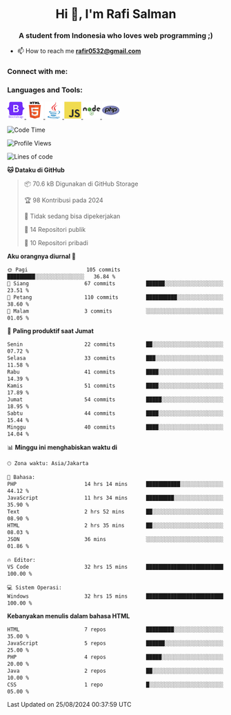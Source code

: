 <h1 align="center">Hi 👋, I'm Rafi Salman</h1>
<h3 align="center">A student from Indonesia who loves web programming ;)</h3>

- 📫 How to reach me **rafir0532@gmail.com**

<h3 align="left">Connect with me:</h3>
<p align="left">
</p>

<h3 align="left">Languages and Tools:</h3>
<p align="left"> <a href="https://getbootstrap.com" target="_blank" rel="noreferrer"> <img src="https://raw.githubusercontent.com/devicons/devicon/master/icons/bootstrap/bootstrap-plain-wordmark.svg" alt="bootstrap" width="40" height="40"/> </a> <a href="https://www.w3.org/html/" target="_blank" rel="noreferrer"> <img src="https://raw.githubusercontent.com/devicons/devicon/master/icons/html5/html5-original-wordmark.svg" alt="html5" width="40" height="40"/> </a> <a href="https://www.java.com" target="_blank" rel="noreferrer"> <img src="https://raw.githubusercontent.com/devicons/devicon/master/icons/java/java-original.svg" alt="java" width="40" height="40"/> </a> <a href="https://developer.mozilla.org/en-US/docs/Web/JavaScript" target="_blank" rel="noreferrer"> <img src="https://raw.githubusercontent.com/devicons/devicon/master/icons/javascript/javascript-original.svg" alt="javascript" width="40" height="40"/> </a> <a href="https://nodejs.org" target="_blank" rel="noreferrer"> <img src="https://raw.githubusercontent.com/devicons/devicon/master/icons/nodejs/nodejs-original-wordmark.svg" alt="nodejs" width="40" height="40"/> </a> <a href="https://www.php.net" target="_blank" rel="noreferrer"> <img src="https://raw.githubusercontent.com/devicons/devicon/master/icons/php/php-original.svg" alt="php" width="40" height="40"/> </a> </p>

<!--START_SECTION:waka-->
![Code Time](http://img.shields.io/badge/Code%20Time-61%20hrs%2031%20mins-blue)

![Profile Views](http://img.shields.io/badge/Profil%20dilihat-24-blue)

![Lines of code](https://img.shields.io/badge/Sejak%20Hello%20World%20aku%20telah%20menulis-467.9%20thousand%20baris%20kode-blue)

**🐱 Dataku di GitHub** 

> 📦 70.6 kB Digunakan di GitHub Storage 
 > 
> 🏆 98 Kontribusi pada 2024
 > 
> 🚫 Tidak sedang bisa dipekerjakan
 > 
> 📜 14 Repositori publik 
 > 
> 🔑 10 Repositori pribadi 
 > 
**Aku orangnya diurnal 🐤** 

```text
🌞 Pagi                   105 commits         █████████░░░░░░░░░░░░░░░░   36.84 % 
🌆 Siang                  67 commits          ██████░░░░░░░░░░░░░░░░░░░   23.51 % 
🌃 Petang                 110 commits         ██████████░░░░░░░░░░░░░░░   38.60 % 
🌙 Malam                  3 commits           ░░░░░░░░░░░░░░░░░░░░░░░░░   01.05 % 
```
📅 **Paling produktif saat Jumat** 

```text
Senin                    22 commits          ██░░░░░░░░░░░░░░░░░░░░░░░   07.72 % 
Selasa                   33 commits          ███░░░░░░░░░░░░░░░░░░░░░░   11.58 % 
Rabu                     41 commits          ████░░░░░░░░░░░░░░░░░░░░░   14.39 % 
Kamis                    51 commits          ████░░░░░░░░░░░░░░░░░░░░░   17.89 % 
Jumat                    54 commits          █████░░░░░░░░░░░░░░░░░░░░   18.95 % 
Sabtu                    44 commits          ████░░░░░░░░░░░░░░░░░░░░░   15.44 % 
Minggu                   40 commits          ████░░░░░░░░░░░░░░░░░░░░░   14.04 % 
```


📊 **Minggu ini menghabiskan waktu di** 

```text
🕑︎ Zona waktu: Asia/Jakarta

💬 Bahasa: 
PHP                      14 hrs 14 mins      ███████████░░░░░░░░░░░░░░   44.12 % 
JavaScript               11 hrs 34 mins      █████████░░░░░░░░░░░░░░░░   35.90 % 
Text                     2 hrs 52 mins       ██░░░░░░░░░░░░░░░░░░░░░░░   08.90 % 
HTML                     2 hrs 35 mins       ██░░░░░░░░░░░░░░░░░░░░░░░   08.03 % 
JSON                     36 mins             ░░░░░░░░░░░░░░░░░░░░░░░░░   01.86 % 

🔥 Editor: 
VS Code                  32 hrs 15 mins      █████████████████████████   100.00 % 

💻 Sistem Operasi: 
Windows                  32 hrs 15 mins      █████████████████████████   100.00 % 
```

**Kebanyakan menulis dalam bahasa HTML** 

```text
HTML                     7 repos             █████████░░░░░░░░░░░░░░░░   35.00 % 
JavaScript               5 repos             ██████░░░░░░░░░░░░░░░░░░░   25.00 % 
PHP                      4 repos             █████░░░░░░░░░░░░░░░░░░░░   20.00 % 
Java                     2 repos             ██░░░░░░░░░░░░░░░░░░░░░░░   10.00 % 
CSS                      1 repo              █░░░░░░░░░░░░░░░░░░░░░░░░   05.00 % 
```




 Last Updated on 25/08/2024 00:37:59 UTC
<!--END_SECTION:waka-->
